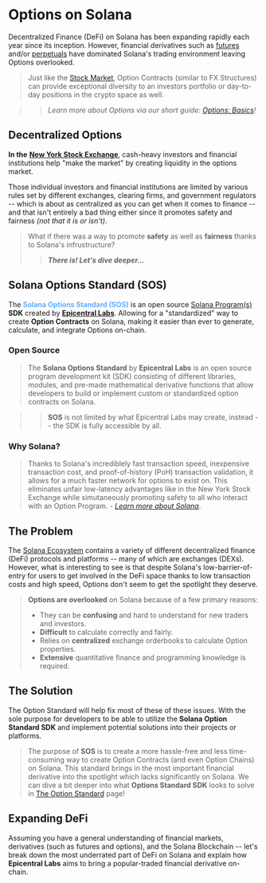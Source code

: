 # Options on Solana

Decentralized Finance (DeFi) on Solana has been expanding rapidly each year since its inception. However, financial derivatives such as [futures](https://www.investopedia.com/articles/investing/012215/how-invest-bitcoin-exchange-futures.asp#:~:text=Cryptocurrency%20futures%20are%20contracts%20between,trajectory%20of%20an%20underlying%20asset.) and/or [perpetuals](https://www.investopedia.com/what-are-perpetual-futures-7494870) have dominated Solana's trading environment leaving Options overlooked.

>Just like the [Stock Market](https://www.investopedia.com/terms/s/stockmarket.asp), Option Contracts (similar to FX Structures) can provide exceptional diversity to an investors portfolio or day-to-day positions in the crypto space as well. 

>>*Learn more about Options via our short guide: [Options: Basics](/options-basics/intro)!*

## Decentralized Options

**In the** [**New York Stock Exchange**](https://www.nyse.com/index), cash-heavy investors and financial institutions help "make the market" by creating liquidity in the options market. 

Those individual investors and financial institutions are limited by various rules set by different exchanges, clearing firms, and government regulators -- which is about as centralized as you can get when it comes to finance -- and that isn't entirely a bad thing either since it promotes safety and fairness *(not that it is or isn't)*.

>What if there was a way to promote **safety** as well as **fairness** thanks to Solana's infrustructure?
>>***There is! Let's dive deeper...***

## Solana Options Standard (SOS)

The <span style="color: #64acff">**Solana Options Standard (SOS)**</span> is an open source [Solana Program(s)](https://solana.com/docs/core/programs) **SDK** created by [**Epicentral Labs**](/epicentral-labs/about). Allowing for a "standardized" way to create **Option Contracts** on Solana, making it easier than ever to generate, calculate, and integrate Options on-chain.

### Open Source

>The **Solana Options Standard** by **Epicentral Labs** is an open source program development kit (SDK) consisting of different libraries, modules, and pre-made mathematical derivative functions that allow developers to build or implement custom or standardized option contracts on Solana. 

>>**SOS** is not limited by what Epicentral Labs may create, instead -- the SDK is fully accessible by all. 

### Why Solana?

>Thanks to Solana's incrediblely fast transaction speed, inexpensive transaction cost, and proof-of-history (PoH) transaction validation, it allows for a much faster network for options to exist on. This eliminates unfair low-latency advantages like in the New York Stock Exchange while simutaneously promoting safety to all who interact with an Option Program. - [*Learn more about Solana*](https://solana.com/).

## The Problem

The [Solana Ecosystem](https://solana.com/) contains a variety of different decentralized finance (DeFi) protocols and platforms -- many of which are exchanges (DEXs). However, what is interesting to see is that despite Solana's low-barrier-of-entry for users to get involved in the DeFi space thanks to low transaction costs and high speed, Options don't seem to get the spotlight they deserve. 

>**Options are overlooked** on Solana because of a few primary reasons:
>
>- They can be **confusing** and hard to understand for new traders and investors.
>- **Difficult** to calculate correctly and fairly.
>- Relies on **centralized** exchange orderbooks to calculate Option properties.
>- **Extensive** quantitative finance and programming knowledge is required.

## The Solution

The Option Standard will help fix most of these of these issues. With the sole purpose for developers to be able to utilize the **Solana Option Standard SDK** and implement potential solutions into their projects or platforms.

>The purpose of **SOS** is to create a more hassle-free and less time-consuming way to create Option Contracts (and even Option Chains) on Solana. This standard brings in the most important financial derivative into the spotlight which lacks significantly on Solana. We can dive a bit deeper into what **Options Standard SDK** looks to solve in [The Option Standard](/option-standard-sdk/introduction) page!

## Expanding DeFi

Assuming you have a general understanding of financial markets, derivatives (such as futures and options), and the Solana Blockchain -- let's break down the most underrated part of DeFi on Solana and explain how **Epicentral Labs** aims to bring a popular-traded financial derivative on-chain.

